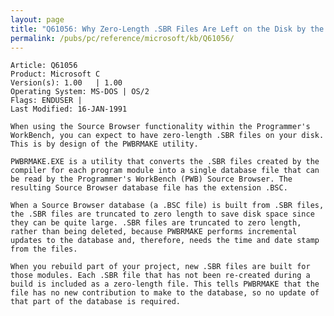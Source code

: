 ```yaml
---
layout: page
title: "Q61056: Why Zero-Length .SBR Files Are Left on the Disk by the PWB"
permalink: /pubs/pc/reference/microsoft/kb/Q61056/
---
```


	Article: Q61056
	Product: Microsoft C
	Version(s): 1.00   | 1.00
	Operating System: MS-DOS | OS/2
	Flags: ENDUSER |
	Last Modified: 16-JAN-1991
	
	When using the Source Browser functionality within the Programmer's
	WorkBench, you can expect to have zero-length .SBR files on your disk.
	This is by design of the PWBRMAKE utility.
	
	PWBRMAKE.EXE is a utility that converts the .SBR files created by the
	compiler for each program module into a single database file that can
	be read by the Programmer's WorkBench (PWB) Source Browser. The
	resulting Source Browser database file has the extension .BSC.
	
	When a Source Browser database (a .BSC file) is built from .SBR files,
	the .SBR files are truncated to zero length to save disk space since
	they can be quite large. .SBR files are truncated to zero length,
	rather than being deleted, because PWBRMAKE performs incremental
	updates to the database and, therefore, needs the time and date stamp
	from the files.
	
	When you rebuild part of your project, new .SBR files are built for
	those modules. Each .SBR file that has not been re-created during a
	build is included as a zero-length file. This tells PWBRMAKE that the
	file has no new contribution to make to the database, so no update of
	that part of the database is required.
